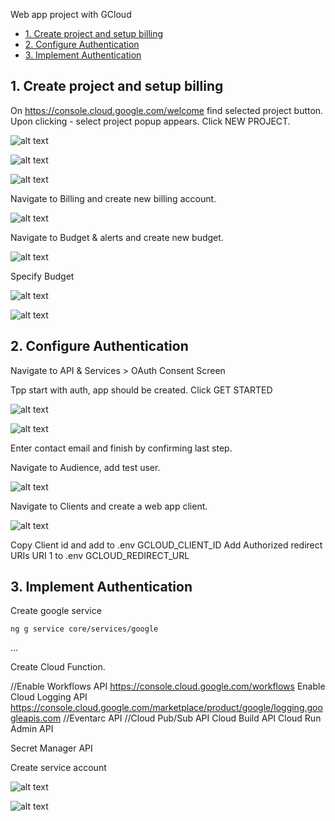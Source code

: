 Web app project with GCloud

- [1. Create project and setup billing](#1-create-project-and-setup-billing)
- [2. Configure Authentication](#2-configure-authentication)
- [3. Implement Authentication](#3-implement-authentication)


## 1. Create project and setup billing

On https://console.cloud.google.com/welcome find selected project button. Upon clicking - select project popup appears. Click NEW PROJECT.

![alt text](assets/image-1.png)

![alt text](assets/image-2.png)

![alt text](assets/image.png)

Navigate to Billing and create new billing account.

![alt text](assets/image-3.png)

Navigate to Budget & alerts and create new budget.

![alt text](assets/image-4.png)

Specify Budget

![alt text](assets/image-5.png)

![alt text](assets/image-6.png)

## 2. Configure Authentication

Navigate to API & Services > OAuth Consent Screen

Tpp start with auth, app should be created. Click GET STARTED

![alt text](assets/image-7.png)

![alt text](assets/image-8.png)

Enter contact email and finish by confirming last step.

Navigate to Audience, add test user.

![alt text](assets/image-9.png)

Navigate to Clients and create a web app client.

![alt text](assets/image-10.png)

Copy Client id and add to .env GCLOUD_CLIENT_ID
Add Authorized redirect URIs URI 1 to .env GCLOUD_REDIRECT_URL

## 3. Implement Authentication

Create google service
```
ng g service core/services/google
```

...

Create Cloud Function.

//Enable Workflows API https://console.cloud.google.com/workflows
Enable Cloud Logging API https://console.cloud.google.com/marketplace/product/google/logging.googleapis.com
//Eventarc API
//Cloud Pub/Sub API
Cloud Build API
Cloud Run Admin API

Secret Manager API


Create service account

![alt text](assets/image-11.png)

![alt text](assets/image-14.png)







